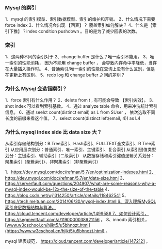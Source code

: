 ### Mysql 的索引

1、mysql 的索引模型、索引数据模型、索引的维护和开销。
2、什么情况下需要 force index 
3、什么情况会出现 【回表】？ 覆盖索引如何解决？
4、什么是【索引下推】？index condition pushdown 。目的是为了减少回表的次数。 

### 索引 
1、这两种不同的索引对于
2、change buffer 是什么？唯一索引不能用。 3、唯一索引的性能消耗， 因为不能用 change buffer ， 会导致内存命中率降低，当存在大量插入操作时。 
4、普通索引/唯一索引的性能在查询上没有什么区别，但是在更新上有区别。 
5、redo log  和 change buffer 之间的差别？

### 为什么 Mysql 会选错索引？

1、force 索引有什么作用？
2、delete from t , 有可能会导致 【索引失效】。
3、shot index 可以看到索引基数。
4、通过 analyze table 命令，用来冲洗统计索引信息。 
6、通过 seelct count(distinct email)  as L from SUser ， 依次选取不同长度的前缀来看这个值。
7、select count(distinct left(email, 4)) as L4

### 为什么 mysql index side 比 data size 大？

从索引存储结构划分：B Tree索引、Hash索引、FULLTEXT全文索引、R Tree索引
从应用层次划分：普通索引、唯一索引、主键索引、复合索引
从索引键值类型划分：主键索引、辅助索引（二级索引）
从数据存储和索引键值逻辑关系划分：聚集索引（聚簇索引）、非聚集索引（非聚簇索引）

1、https://dev.mysql.com/doc/refman/5.7/en/optimization-indexes.html 2、https://dev.mysql.com/doc/refman/5.7/en/data-size.html
3、https://serverfault.com/questions/204907/what-are-some-reasons-why-a-mysql-index-would-be-12x-the-size-of-the-table
4、https://blog.csdn.net/wj1314250/article/details/118462541
5、https://tech.meituan.com/2014/06/30/mysql-index.html 6、深入理解MySQL索引底层数据结构与算法。 https://cloud.tencent.com/developer/article/1499586 7、如何设计索引， https://segmentfault.com/a/1190000038921156 。
8、innodb 索引相关， [www.w3cschool.cn/hjikt5/u5bhnozt.html](https://www.w3cschool.cn/hjikt5/u5bhnozt.html) 。 

mysql 建表规范， https://cloud.tencent.com/developer/article/1472121 。 


